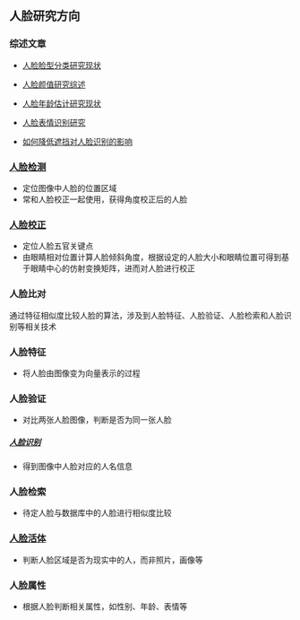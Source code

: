 ## 人脸研究方向

### 综述文章

- [人脸脸型分类研究现状](https://mp.weixin.qq.com/s?__biz=MzA3NDIyMjM1NA==&mid=2649029461&idx=1&sn=f17970272a31e9eb4f00408338a3b382&chksm=87134528b064cc3e12a4ed75a492c5917dc2a2314f2e5ec13448d32dcc0eeeda9a4f20055f50&scene=21#wechat_redirect)

- [人脸颜值研究综述](https://mp.weixin.qq.com/s?__biz=MzA3NDIyMjM1NA==&mid=2649029259&idx=1&sn=4a981973b57fd1ba77049163bd886683&chksm=871344f6b064cde0003d960ad49ea27d89497e38fd4af555ab9e2c9b6c72c46f186c770e9edf&scene=21#wechat_redirect)

- [人脸年龄估计研究现状](https://mp.weixin.qq.com/s?__biz=MzA3NDIyMjM1NA==&mid=2649029213&idx=1&sn=e6f0cf21d8d4c3620d01bf80f7d536b5&chksm=87134420b064cd36ada3f3a524386b825ea62070e7c679cf56d4446189bda131e30d3febc541&scene=21#wechat_redirect)

- [人脸表情识别研究](https://mp.weixin.qq.com/s?__biz=MzA3NDIyMjM1NA==&mid=2649029493&idx=1&sn=3a6442bfbc2f1a917420adc3eed91272&chksm=87134508b064cc1ed0e23cee897946f7a7bd4dbd43e8516cc74a6760431229da7909006bf40a&scene=21#wechat_redirect)

- [如何降低遮挡对人脸识别的影响](https://mp.weixin.qq.com/s?__biz=MzA3NDIyMjM1NA==&mid=2649029586&idx=1&sn=0656db9c8fbc46cd7730618b44cae4d6&chksm=871345afb064ccb9da37071f47d1ed109cbfcb6b476cce93dd220c6bcd1c7d287150357e6b2d&scene=21#wechat_redirect)

### [人脸检测](https://www.pyimagesearch.com/2018/02/26/face-detection-with-opencv-and-deep-learning/)

- 定位图像中人脸的位置区域
- 常和人脸校正一起使用，获得角度校正后的人脸

### [人脸校正](https://www.pyimagesearch.com/2017/05/22/face-alignment-with-opencv-and-python/)

- 定位人脸五官关键点
- 由眼睛相对位置计算人脸倾斜角度，根据设定的人脸大小和眼睛位置可得到基于眼睛中心的仿射变换矩阵，进而对人脸进行校正

### 人脸比对

通过特征相似度比较人脸的算法，涉及到人脸特征、人脸验证、人脸检索和人脸识别等相关技术

### 人脸特征

- 将人脸由图像变为向量表示的过程

### 人脸验证

- 对比两张人脸图像，判断是否为同一张人脸

##### [人脸识别](https://www.pyimagesearch.com/2018/09/24/opencv-face-recognition/)

- 得到图像中人脸对应的人名信息

### 人脸检索

- 待定人脸与数据库中的人脸进行相似度比较

### [人脸活体](https://www.pyimagesearch.com/2019/03/11/liveness-detection-with-opencv/)

- 判断人脸区域是否为现实中的人，而非照片，画像等

### 人脸属性

- 根据人脸判断相关属性，如性别、年龄、表情等
